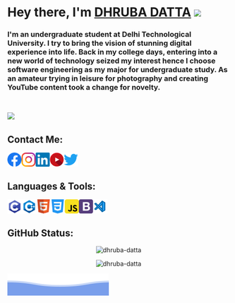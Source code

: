 # Hey there, I'm  [DHRUBA DATTA](https://dhruba-datta.github.io/MyPortfolio/) <img src="https://media.giphy.com/media/hvRJCLFzcasrR4ia7z/giphy.gif" width="25px"> 

### I'm an undergraduate student at Delhi Technological University. I try to bring the vision of stunning digital experience into life. Back in my college days, entering into a new world of technology seized my interest hence I choose software engineering as my major for undergraduate study. As an amateur trying in leisure for photography and creating YouTube content took a change for novelty.

<br />


![](https://visitor-badge.glitch.me/badge?page_id=dhruba-datta.dhruba-datta")

## Contact Me:
<a href="https://www.facebook.com/dhruba.datta.anjan/">
  <img align="left" alt="Dhruba's Facebook" width="32px" src="https://github.com/dhruba-datta/dhruba-datta/blob/main/assets/facebook.svg" />
</a>
<a href="https://www.instagram.com/dhrubz_/">
  <img align="left" alt="Dhruba's Instagram" width="32px" src="https://github.com/dhruba-datta/dhruba-datta/blob/main/assets/instagram.svg" />
</a>
<a href="https://www.linkedin.com/in/dhruba-datta/">
  <img align="left" alt="Dhruba's LinkedIN" width="32px" src="https://github.com/dhruba-datta/dhruba-datta/blob/main/assets/linkedin.svg" />
</a>
<a href="https://www.youtube.com/DhrubaDattaAnjan">
  <img align="left" alt="Dhruba's Youtube" width="32px" src="https://github.com/dhruba-datta/dhruba-datta/blob/main/assets/youtube.svg" />
</a>
<a href="https://www.twitter.com/dhruba_anjan/">
  <img align="left" alt="Dhruba's Twitter" width="32px" src="https://github.com/dhruba-datta/dhruba-datta/blob/main/assets/twitter.svg" />
</a>


<br />

<br />

## Languages & Tools:


<img align="left" alt="c" width="33px" src="https://github.com/dhruba-datta/dhruba-datta/blob/main/assets/c-programming.svg" />
<img align="left" alt="c++" width="33px" src="https://github.com/dhruba-datta/dhruba-datta/blob/main/assets/c++.svg" />
<img align="left" alt="html" width="32px" src="https://github.com/dhruba-datta/dhruba-datta/blob/main/assets/html.svg" />
<img align="left" alt="css" width="32px" src="https://github.com/dhruba-datta/dhruba-datta/blob/main/assets/css.svg" />
<img align="left" alt="js" width="32px" src="https://github.com/dhruba-datta/dhruba-datta/blob/main/assets/js.svg" />
<img align="left" alt="bootstrap" width="32px" src="https://github.com/dhruba-datta/dhruba-datta/blob/main/assets/bootstrap.svg" />
<img align="left" alt="vs code" width="32px" src="https://github.com/dhruba-datta/dhruba-datta/blob/main/assets/vs.svg" />

<br />
<br />

## GitHub Status:

<p align="center"> <img src="https://github-readme-stats.vercel.app/api?username=dhruba-datta&show_icons=true&hide_border=true&bg_color=00000000&text_color=3498db&hide=issues" alt="dhruba-datta" />
<p align="center"> <img src="https://github-readme-stats.vercel.app/api/top-langs/?username=dhruba-datta&layout=compact&hide_border=true&bg_color=00000000&text_color=3498db" alt="dhruba-datta" /> 

![Dhruba Datta](./assets/bottom_header.svg)
